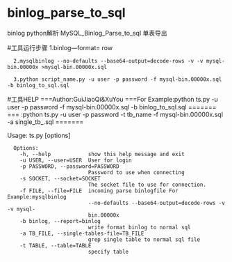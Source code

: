 # binlog_parse_to_sql

binlog python解析
MySQL_Binlog_Parse_to_sql
单表导出

#工具运行步骤
      1.binlog—format= row
      
      2.mysqlbinlog --no-defaults --base64-output=decode-rows -v -v mysql-bin.00000x >mysql-bin.00000x.sql
      
      3.python script_name.py -u user -p password -f mysql-bin.00000x.sql -b binlog_to_sql.sql
      
#工具HELP
      ===Author:GuiJiaoQi&XuYou
      ===For Example:python ts.py -u user -p password -f mysql-bin.00000x.sql -b binlog_to_sql.sql    =======
      ===		 :python ts.py -u user -p password -t tb_name -f mysql-bin.00000x.sql -a single_tb_.sql =======

Usage: ts.py [options]

      Options:
        -h, --help            show this help message and exit
        -u USER, --user=USER  User for login
        -p PASSWORD, --password=PASSWORD
                              Password to use when connecting
        -s SOCKET, --socket=SOCKET
                              The socket file to use for connection.
        -f FILE, --file=FILE  incoming parse binlogfile For Example:mysqlbinlog
                              --no-defaults --base64-output=decode-rows -v -v mysql-
                              bin.00000x
        -b binlog, --report=binlog
                              write format binlog to normal sql
        -a TB_FILE, --single-tables-file=TB_FILE
                              grep single table to normal sql file
        -t TABLE, --table=TABLE
                              specify table
